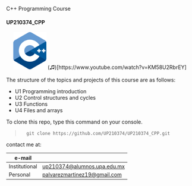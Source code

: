  C++ Programming Course 
#### UP210374_CPP

<div align ="center">
<img alt="c++" height="100" src="/imagenes/ISO_C++_Logo.svg.png"/>
(♫)[https://www.youtube.com/watch?v=KM58U2RbrEY]
</div>

<br>
The structure of the topics and projects of this course are as follows:

* U1 Programming introduction
* U2 Control structures and cycles
* U3 Functions
* U4 Files and arrays

To clone this repo, type this command on your console.
>       git clone https://github.com/UP210374/UP210374_CPP.git

contact me at:

| e-mail |                              |
--- | ---
Institutional | up210374@alumnos.upa.edu.mx
Personal | palvarezmartinez19@gmail.com
